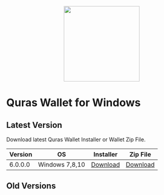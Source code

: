 <p align="center">
<img
    src="http://blockapi.quraswallet.org/quras/img/logo1.png"
    width="200px">
</p>

# Quras Wallet for Windows

## Latest Version

Download latest Quras Wallet Installer or Wallet Zip File.

|Version|OS|Installer|Zip File|
|---|---|---|---|
|6.0.0.0|Windows 7,8,10|[Download](https://blockapi.quras.io/update/release/QurasInstaller(v6.0.0.0).exe)|[Download](https://blockapi.quras.io/update/release/QurasWallet(v6.0.0.0).zip)|

## Old Versions